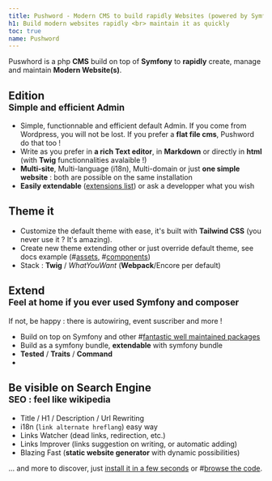 ```yaml
---
title: Pushword - Modern CMS to build rapidly Websites (powered by Symfony)
h1: Build modern websites rapidly <br> maintain it as quickly
toc: true
name: Pushword
---
```


Puswhord is a php **CMS** build on top of **Symfony** to **rapidly** create, manage and maintain **Modern Website(s)**.

## **Edition** <br><small>Simple and efficient Admin </small>

- Simple, functionnable and efficient default Admin. If you come from Wordpress, you will not be lost.
  If you prefer a **flat file cms**, Pushword do that too !
- Write as you prefer in **a rich Text editor**, in **Markdown** or directly in **html** (with **Twig** functionnalities avalaible !)
- **Multi-site**, Multi-language (i18n), Multi-domain or just **one simple website** : both are possible on the same installation
- **Easily extendable** ([extensions list](/extensions)) or ask a developper what you wish

## **Theme it**

- Customize the default theme with ease, it's built with **Tailwind CSS** (you never use it ? It's amazing).
- Create new theme extending other or just override default theme, see docs example (#[assets](https://github.com/Pushword/Pushword/tree/main/packages/docs), #[components](https://github.com/Pushword/Pushword/tree/main/packages/skeleton/templates/pushword.piedweb.com))
- Stack : **Twig** / _WhatYouWant_ (**Webpack**/Encore per default)

## **Extend** <br><small>Feel **at home** if you ever used Symfony and composer</small>

If not, be happy : there is autowiring, event suscriber and more !

- Build on top on Symfony and other #[fantastic well maintained packages](https://raw.githubusercontent.com/Pushword/Pushword/main/composer.json)
- Build as a symfony bundle, **extendable** with symfony bundle
- **Tested** / **Traits** / **Command**
-

## Be visible on Search Engine<br> <small>**SEO** : feel like **wikipedia**</small>

- Title / H1 / Description / Url Rewriting
- i18n (`link alternate hreflang`) easy way
- Links Watcher (dead links, redirection, etc.)
- Links Improver (links suggestion on writing, or automatic adding)
- Blazing Fast (**static website generator** with dynamic possibilities)

... and more to discover, just [install it in a few seconds](/installation) or #[browse the code](https://github.com/Pushword/Pushword).
